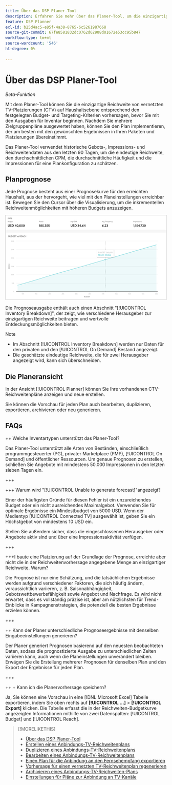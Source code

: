 ```yaml
---
title: Über das DSP Planer-Tool
description: Erfahren Sie mehr über das Planer-Tool, um die einzigartige Reichweite von vernetzten TV-Platzierungen (CTV) gemäß den festgelegten Budget- und Targeting-Kriterien vorherzusagen.
feature: DSP Planner
exl-id: b25d4ac5-e85f-4a38-8765-6c5261987668
source-git-commit: 67fe8581832dc0762d62908d01672e53cc95b847
workflow-type: tm+mt
source-wordcount: '546'
ht-degree: 0%

---
```


# Über das DSP Planer-Tool

<!-- rename all titles/descriptions from "CTV reach planner" to "campaign reach planner" -->

*Beta-Funktion*

Mit dem Planer-Tool können Sie die einzigartige Reichweite von vernetzten TV-Platzierungen (CTV) auf Haushaltsebene entsprechend den festgelegten Budget- und Targeting-Kriterien vorhersagen, bevor Sie mit den Ausgaben für Inventar beginnen. Nachdem Sie mehrere Zielgruppenpläne ausgewertet haben, können Sie den Plan implementieren, der am besten mit den gewünschten Ergebnissen in Ihren Paketen und Platzierungen übereinstimmt.

Das Planer-Tool verwendet historische Gebots-, Impressions- und Reichweitendaten aus den letzten 90 Tagen, um die eindeutige Reichweite, den durchschnittlichen CPM, die durchschnittliche Häufigkeit und die Impressionen für eine Plankonfiguration zu schätzen.

## Planprognose

Jede Prognose besteht aus einer Prognosekurve für den erreichten Haushalt, aus der hervorgeht, wie viel mit den Planeinstellungen erreichbar ist. Bewegen Sie den Cursor über die Visualisierung, um die inkrementellen Reichweitenmöglichkeiten mit höheren Budgets anzuzeigen.

![Planerprognose](/help/dsp/assets/planner-forecast.png "Planerprognose")

Die Prognoseausgabe enthält auch einen Abschnitt &quot;[!UICONTROL Inventory Breakdown]&quot;, der zeigt, wie verschiedene Herausgeber zur einzigartigen Reichweite beitragen und wertvolle Entdeckungsmöglichkeiten bieten.

>[!NOTE]
>
>* Im Abschnitt [!UICONTROL Inventory Breakdown] werden nur Daten für den privaten und den [!UICONTROL On Demand] Bestand angezeigt.
>* Die geschätzte eindeutige Reichweite, die für zwei Herausgeber angezeigt wird, kann sich überschneiden.

## Die Planeransicht

In der Ansicht [!UICONTROL Planner] können Sie Ihre vorhandenen CTV-Reichweitenpläne anzeigen und neue erstellen.

Sie können die Vorschau für jeden Plan auch bearbeiten, duplizieren, exportieren, archivieren oder neu generieren.

## FAQs

++ Welche Inventartypen unterstützt das Planer-Tool?

Das Planer-Tool unterstützt alle Arten von Beständen, einschließlich programmgesteuerter (PG), privater Marketplace (PMP), [!UICONTROL On Demand] und öffentlicher Ressourcen. Um genaue Prognosen zu erstellen, schließen Sie Angebote mit mindestens 50.000 Impressionen in den letzten sieben Tagen ein.

+++

+++ Warum wird &quot;[!UICONTROL Unable to generate forecast]&quot;angezeigt?

Einer der häufigsten Gründe für diesen Fehler ist ein unzureichendes Budget oder ein nicht ausreichendes Maximalgebot. Verwenden Sie für optimale Ergebnisse ein Mindestbudget von 5000 USD. Wenn der Medientyp [!UICONTROL Connected TV] ausgewählt ist, geben Sie ein Höchstgebot von mindestens 10 USD ein.

Stellen Sie außerdem sicher, dass die eingeschlossenen Herausgeber oder Angebote aktiv sind und über eine Impressionsaktivität verfügen.

+++

+++I baute eine Platzierung auf der Grundlage der Prognose, erreichte aber nicht die in der Reichweitenvorhersage angegebene Menge an einzigartiger Reichweite. Warum?

Die Prognose ist nur eine Schätzung, und die tatsächlichen Ergebnisse werden aufgrund verschiedener Faktoren, die sich häufig ändern, voraussichtlich variieren, z. B. Saisonabhängigkeit, Gebotswettbewerbsfähigkeit sowie Angebot und Nachfrage. Es wird nicht erwartet, dass es vollständig präzise ist, aber am nützlichsten für Trend-Einblicke in Kampagnenstrategien, die potenziell die besten Ergebnisse erzielen können.

+++

++ Kann der Planer unterschiedliche Prognoseergebnisse mit denselben Eingabeeinstellungen generieren?

Der Planer generiert Prognosen basierend auf den neuesten beobachteten Daten, sodass die prognostizierte Ausgabe zu unterschiedlichen Zeiten variieren kann, auch wenn die Planeinstellungen unverändert bleiben. Erwägen Sie die Erstellung mehrerer Prognosen für denselben Plan und den Export der Ergebnisse für jeden Plan.

+++

++ + Kann ich die Planervorhersage speichern?

Ja, Sie können eine Vorschau in eine [!DNL Microsoft Excel] Tabelle exportieren, indem Sie oben rechts auf **[!UICONTROL ...]** > **[!UICONTROL Export]** klicken. Die Tabelle erfasst die in der Reichweiten-Budgetkurve angezeigten Informationen mithilfe von zwei Datenspalten: [!UICONTROL Budget] und [!UICONTROL Reach].

>[!MORELIKETHIS]
>
>* [Über das DSP Planer-Tool](planner-about.md)
>* [Erstellen eines Anbindungs-TV-Reichweitenplans](planner-create.md)
>* [Duplizieren eines Anbindungs-TV-Reichweitenplans](planner-duplicate.md)
>* [Bearbeiten eines Anbindungs-TV-Reichweitenplans](planner-edit.md)
>* [Einen Plan für die Anbindung an den Fernsehempfang exportieren](planner-export.md)
>* [Vorhersage für einen vernetzten TV-Reichweitenplan regenerieren](planner-forecast.md)
>* [Archivieren eines Anbindungs-TV-Reichweiten-Plans](planner-archive.md)
>* [Einstellungen für Pläne zur Anbindung an TV-Kanäle](planner-settings.md)
